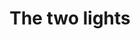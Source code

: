 ---
title: The two lights
image_path: /assets/images/sufi_stories_two_lights_th.jpg
gallery: Sufi Stories
---